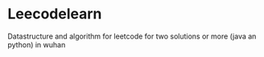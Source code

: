 # Leecodelearn
Datastructure and algorithm  for leetcode 
for two solutions or more (java an python)
in wuhan
